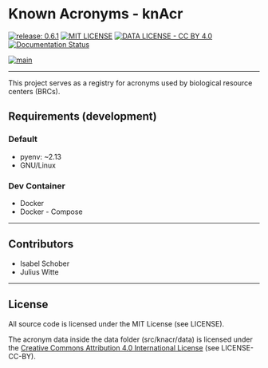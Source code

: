 # Known Acronyms - knAcr

[![release: 0.6.1](https://img.shields.io/badge/rel-0.6.1-blue.svg?style=flat-square)](https://github.com/StrainInfo/knAcr)
[![MIT LICENSE](https://img.shields.io/badge/License-MIT-brightgreen.svg?style=flat-square)](https://choosealicense.com/licenses/mit/)
[![DATA LICENSE - CC BY 4.0](https://img.shields.io/badge/Data%20License-CC%20BY%204.0-brightgreen.svg?style=flat-square)](http://creativecommons.org/licenses/by/4.0/)
[![Documentation Status](https://img.shields.io/badge/docs-GitHub-blue.svg?style=flat-square)](https://StrainInfo.github.io/knAcr/)


[![main](https://github.com/StrainInfo/knAcr/actions/workflows/main.yml/badge.svg?branch=main)](https://github.com/StrainInfo/knAcr/actions/workflows/main.yml)

---

This project serves as a registry for acronyms used by biological resource centers (BRCs).

## Requirements (development)

### Default

-   pyenv: ~2.13
-   GNU/Linux

### Dev Container

-   Docker
-   Docker - Compose

---

## Contributors

- Isabel Schober
- Julius Witte

---

## License

All source code is licensed under the MIT License (see LICENSE).

The acronym data inside the data folder (src/knacr/data) is licensed under the [Creative Commons Attribution 4.0 International License](http://creativecommons.org/licenses/by/4.0/) (see LICENSE-CC-BY).
